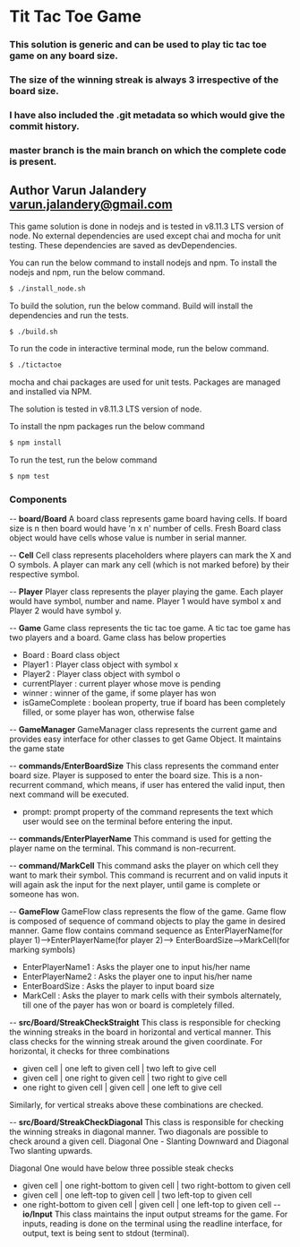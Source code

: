 # Tit Tac Toe Game
### This solution is generic and can be used to play tic tac toe game on any board size.
### The size of the winning streak is always 3 irrespective of the board size.
### I have also included the .git metadata so which would give the commit history.
### master branch is the main branch on which the complete code is present.

## Author Varun Jalandery <varun.jalandery@gmail.com>


This game solution is done in nodejs and is tested in v8.11.3 LTS version of node.
No external dependencies are used except chai and mocha for unit testing.
These dependencies are saved as devDependencies. 

You can run the below command to install nodejs and npm.
To install the nodejs and npm, run the below command.
```sh
$ ./install_node.sh
```

To build the solution, run the below command. Build will install the dependencies and run the tests.
```sh
$ ./build.sh
```

To run the code in interactive terminal mode, run the below command.
```sh
$ ./tictactoe
```

mocha and chai packages are used for unit tests.
Packages are managed and installed via NPM.

The solution is tested in v8.11.3 LTS version of node.

To install the npm packages run the below command
```sh
$ npm install
```

To run the test, run the below command
```sh
$ npm test
```


### Components

-- **board/Board** A board class represents game board having cells. If board size is n then
board would have 'n x n' number of cells. Fresh Board class object would have
cells whose value is number in serial manner.

-- **Cell** Cell class represents placeholders where players can mark the X and O symbols.
A player can mark any cell (which is not marked before) by their respective symbol.

-- **Player** Player class represents the player playing the game. Each player would 
have symbol, number and name. Player 1 would have symbol x and Player 2 would have symbol y.

-- **Game** Game class represents the tic tac toe game. A tic tac toe game has 
two players and a board. Game class has below properties
- Board : Board class object
- Player1 : Player class object with symbol x
- Player2 : Player class object with symbol o
- currentPlayer : current player whose move is pending
- winner :  winner of the game, if some player has won
- isGameComplete : boolean property, true if board has been completely filled, 
    or some player has won, otherwise false
    
-- **GameManager** GameManager class represents the current game and provides easy interface for
other classes to get Game Object. It maintains the game state

-- **commands/EnterBoardSize** This class represents the command enter board size. Player is
supposed to enter the board size. This is a non-recurrent command, which means, if user has
entered the valid input, then next command will be executed.

- prompt: prompt property of the command represents the text which user would see on the 
terminal before entering the input.

-- **commands/EnterPlayerName** This command is used for getting the player name on the terminal.
This command is  non-recurrent.

-- **command/MarkCell** This command asks the player on which cell they want to mark their 
symbol. This command is recurrent and on valid inputs it will again ask the input for the
next player, until game is complete or someone has won.

-- **GameFlow** GameFlow class represents the flow of the game. Game flow is composed of 
sequence of command objects to play the game in desired manner. Game flow contains 
command sequence as EnterPlayerName(for player 1)-->EnterPlayerName(for player 2)-->
EnterBoardSize-->MarkCell(for marking symbols)

- EnterPlayerName1 : Asks the player one to input his/her name
- EnterPlayerName2 : Asks the player one to input his/her name
- EnterBoardSize   : Asks the player to input board size
- MarkCell         : Asks the player to mark cells with their symbols alternately, till
one of the payer has won or board is completely filled.

-- **src/Board/StreakCheckStraight** This class is responsible for checking the winning streaks in the board in
horizontal and vertical manner. This class checks for the winning streak around the given coordinate.
For horizontal, it checks for three combinations
- given cell | one left to given cell | two left to give cell
- given cell | one right to given cell | two right to give cell
- one right to given cell | given cell | one left to give cell

Similarly, for vertical streaks above these combinations are checked.

-- **src/Board/StreakCheckDiagonal** This class is responsible for checking the winning streaks in diagonal
manner. Two diagonals are possible to check around a given cell.
Diagonal One - Slanting Downward and Diagonal Two slanting upwards.

Diagonal One would have below three possible steak checks
- given cell | one right-bottom to given cell | two right-bottom to given cell
- given cell | one left-top to given cell | two left-top to given cell
- one right-bottom to given cell | given cell | one left-top to given cell
-- **io/Input** This class maintains the input output streams for the game. For inputs, reading is done on the 
terminal using the readline interface, for output, text is being sent to stdout (terminal).

